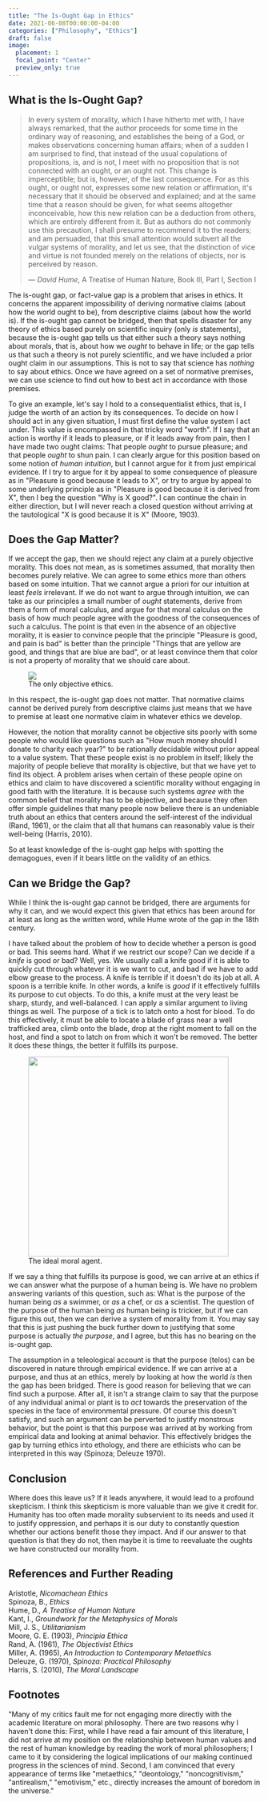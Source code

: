 ```yaml
---
title: "The Is-Ought Gap in Ethics"
date: 2021-06-08T00:00:00-04:00
categories: ["Philosophy", "Ethics"]
draft: false
image:
  placement: 1
  focal_point: "Center"
  preview_only: true
---
```


## What is the Is-Ought Gap?

> In every system of morality, which I have hitherto met with, I have always remarked, that the author proceeds for some time in the ordinary way of reasoning, and establishes the being of a God, or makes observations concerning human affairs; when of a sudden I am surprised to find, that instead of the usual copulations of propositions, is, and is not, I meet with no proposition that is not connected with an ought, or an ought not. This change is imperceptible; but is, however, of the last consequence. For as this ought, or ought not, expresses some new relation or affirmation, it's necessary that it should be observed and explained; and at the same time that a reason should be given, for what seems altogether inconceivable, how this new relation can be a deduction from others, which are entirely different from it. But as authors do not commonly use this precaution, I shall presume to recommend it to the readers; and am persuaded, that this small attention would subvert all the vulgar systems of morality, and let us see, that the distinction of vice and virtue is not founded merely on the relations of objects, nor is perceived by reason.
>
>— *David Hume*, A Treatise of Human Nature, Book III, Part I, Section I

The is-ought gap, or fact-value gap is a problem that arises in ethics. It concerns the apparent impossibility of deriving normative claims (about how the world ought to be), from descriptive claims (about how the world is). If the is-ought gap cannot be bridged, then that spells disaster for any theory of ethics based purely on scientific inquiry (only *is* statements), because the is-ought gap tells us that either such a theory says nothing about morals, that is, about how we *ought* to behave in life; or the gap tells us that such a theory is not purely scientific, and we have included a prior ought claim in our assumptions. This is not to say that science has *nothing* to say about ethics. Once we have agreed on a set of normative premises, we can use science to find out how to best act in accordance with those premises.

To give an example, let's say I hold to a consequentialist ethics, that is, I judge the worth of an action by its consequences. To decide on how I should act in any given situation, I must first define the value system I act under. This value is encompassed in that tricky word "worth". If I say that an action is worthy if it leads to pleasure, or if it leads away from pain, then I have made two ought claims: That people *ought* to pursue pleasure; and that people *ought* to shun pain. I can clearly argue for this position based on some notion of *human intuition*, but I cannot argue for it from just empirical evidence. If I try to argue for it by appeal to some consequence of pleasure as in "Pleasure is good because it leads to X", or try to argue by appeal to some underlying principle as in "Pleasure is good because it is derived from X", then I beg the question "Why is X good?". I can continue the chain in either direction, but I will never reach a closed question without arriving at the tautological "X is good because it is X" (Moore, 1903).

## Does the Gap Matter?

If we accept the gap, then we should reject any claim at a purely objective morality. This does not mean, as is sometimes assumed, that morality then becomes purely relative. We can agree to some ethics more than others based on some intuition. That we cannot argue a priori for our intuition at least *feels* irrelevant. If we do not want to argue through intuition, we can take as our principles a small number of *ought* statements, derive from them a form of moral calculus, and argue for that moral calculus on the basis of how much people agree with the goodness of the consequences of such a calculus. The point is that even in the absence of an objective morality, it is easier to convince people that the principle "Pleasure is good, and pain is bad" is better than the principle "Things that are yellow are good, and things that are blue are bad", or at least convince them that color is not a property of morality that we should care about.

<figure>
<img src="/ox-hugo/gradient.png"/>
<figcaption>The only objective ethics.</figcaption>
</figure>

In this respect, the is-ought gap does not matter. That normative claims cannot be derived purely from descriptive claims just means that we have to premise at least one normative claim in whatever ethics we develop.

However, the notion that morality cannot be objective sits poorly with some people who would like questions such as "How much money should I donate to charity each year?" to be rationally decidable without prior appeal to a value system. That these people exist is no problem in itself; likely the majority of people believe that morality is objective, but that we have yet to find its object. A problem arises when certain of these people opine on ethics and claim to have discovered a scientific morality without engaging in good faith with the literature. It is because such systems *agree* with the common belief that morality has to be objective, and because they often offer simple guidelines that many people now believe there is an undeniable truth about an ethics that centers around the self-interest of the individual (Rand, 1961), or the claim that all that humans can reasonably value is their well-being (Harris, 2010). 

So at least knowledge of the is-ought gap helps with spotting the demagogues, even if it bears little on the validity of an ethics.

## Can we Bridge the Gap?

While I think the is-ought gap cannot be bridged, there are arguments for why it can, and we would expect this given that ethics has been around for at least as long as the written word, while Hume wrote of the gap in the 18th century.

I have talked about the problem of how to decide whether a person is good or bad. This seems hard. What if we restrict our scope? Can we decide if a *knife* is good or bad? Well, yes. We usually call a knife good if it is able to quickly cut through whatever it is we want to cut, and bad if we have to add elbow grease to the process. A knife is terrible if it doesn't do its job at all. A spoon is a terrible knife. In other words, a knife is *good* if it effectively fulfills its purpose to cut objects. To do this, a knife must at the very least be sharp, sturdy, and well-balanced. I can apply a similar argument to living things as well. The purpose of a tick is to latch onto a host for blood. To do this effectively, it must be able to locate a blade of grass near a well trafficked area, climb onto the blade, drop at the right moment to fall on the host, and find a spot to latch on from which it won't be removed. The better it does these things, the better it fulfills its purpose.

<figure>
<img src="/ox-hugo/tick.jpg" height=400px/>
<figcaption>The ideal moral agent.</figcaption>
</figure>

If we say a thing that fulfills its purpose is good, we can arrive at an ethics if we can answer what the purpose of a human being is. We have no problem answering variants of this question, such as: What is the purpose of the human being *as* a swimmer, or *as* a chef, or *as* a scientist. The question of the purpose of the human being *as* human being is trickier, but if we can figure this out, then we can derive a system of morality from it. You may say that this is just pushing the buck further down to justifying that some purpose is actually *the purpose*, and I agree, but this has no bearing on the is-ought gap. 

The assumption in a teleological account is that the purpose (telos) can be discovered in nature through empirical evidence. If we can arrive at a purpose, and thus at an ethics, merely by looking at how the world *is* then the gap has been bridged. There is good reason for believing that we can find such a purpose. After all, it isn't a strange claim to say that the purpose of any individual animal or plant is to *act* towards the preservation of the species in the face of environmental pressure. Of course this doesn't satisfy, and such an argument can be perverted to justify monstrous behavior, but the point is that this purpose was arrived at by working from empirical data and looking at animal behavior. This effectively bridges the gap by turning ethics into ethology, and there are ethicists who can be interpreted in this way (Spinoza; Deleuze 1970).

## Conclusion

Where does this leave us? If it leads anywhere, it would lead to a profound skepticism. I think this skepticism is more valuable than we give it credit for. Humanity has too often made morality subservient to its needs and used it to justify oppression, and perhaps it is our duty to constantly question whether our actions benefit those they impact. And if our answer to that question is that they do not, then maybe it is time to reevaluate the oughts we have constructed our morality from.

## References and Further Reading

Aristotle, *Nicomachean Ethics*    
Spinoza, B., *Ethics*  
Hume, D., *A Treatise of Human Nature*  
Kant, I., *Groundwork for the Metaphysics of Morals*  
Mill, J. S., *Utilitarianism*  
Moore, G. E. (1903), *Principia Ethica*  
Rand, A. (1961), *The Objectivist Ethics*  
Miller, A. (1965), *An Introduction to Contemporary Metaethics*  
Deleuze, G. (1970), *Spinoza: Practical Philosophy*  
Harris, S. (2010), *The Moral Landscape*  

## Footnotes

[^1]: Speaking of Harris, this is how he justifies not engaging with the literature:

"Many of my critics fault me for not engaging more directly with the academic
literature on moral philosophy. There are two reasons why I haven't done this: First,
while I have read a fair amount of this literature, I did not arrive at my position
on the relationship between human values and the rest of human knowledge by
reading the work of moral philosophers; I came to it by considering the logical
implications of our making continued progress in the sciences of mind. Second,
I am convinced that every appearance of terms like "metaethics," "deontology,"
"noncognitivism," "antirealism," "emotivism," etc., directly increases the amount
of boredom in the universe."